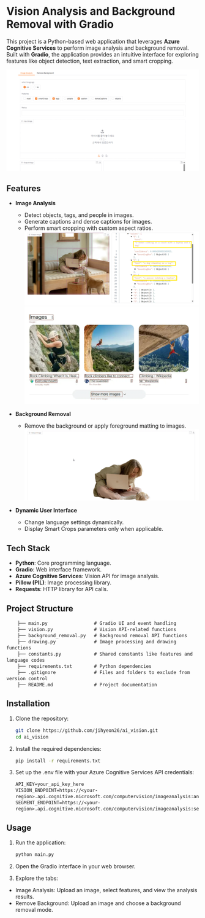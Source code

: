# Vision Analysis and Background Removal with Gradio

This project is a Python-based web application that leverages **Azure Cognitive Services** to perform image analysis and background removal. Built with **Gradio**, the application provides an intuitive interface for exploring features like object detection, text extraction, and smart cropping.

![UI Screenshot](results/result_img.png)<br>

## Features

- **Image Analysis**
  - Detect objects, tags, and people in images.
  - Generate captions and dense captions for images.
  - Perform smart cropping with custom aspect ratios.<br>
  ![UI Screenshot](results/result_img2.png)<br>
  ![UI Screenshot](results/result_read.png)<br>

- **Background Removal**
  - Remove the background or apply foreground matting to images.<br>
 ![UI Screenshot](results/result_bg.png)<br>

- **Dynamic User Interface**
  - Change language settings dynamically.
  - Display Smart Crops parameters only when applicable.

## Tech Stack

- **Python**: Core programming language.
- **Gradio**: Web interface framework.
- **Azure Cognitive Services**: Vision API for image analysis.
- **Pillow (PIL)**: Image processing library.
- **Requests**: HTTP library for API calls.

## Project Structure

```project_directory/
    ├── main.py                 # Gradio UI and event handling
    ├── vision.py               # Vision API-related functions
    ├── background_removal.py   # Background removal API functions
    ├── drawing.py              # Image processing and drawing functions
    ├── constants.py            # Shared constants like features and language codes
    ├── requirements.txt        # Python dependencies
    ├── .gitignore              # Files and folders to exclude from version control
    ├── README.md               # Project documentation
```

## Installation

1. Clone the repository:
    ```bash
    git clone https://github.com/jihyeon26/ai_vision.git
    cd ai_vision
    ```

2. Install the required dependencies:
    ```bash
    pip install -r requirements.txt
    ```

3. Set up the .env file with your Azure Cognitive Services API credentials:
    ```plaintext
    API_KEY=your_api_key_here
    VISION_ENDPOINT=https://<your-region>.api.cognitive.microsoft.com/computervision/imageanalysis:analyze?
    SEGMENT_ENDPOINT=https://<your-region>.api.cognitive.microsoft.com/computervision/imageanalysis:segment?
    ```

## Usage
1. Run the application:
    ```bash
    python main.py
    ```
2. Open the Gradio interface in your web browser.

3. Explore the tabs:
  - Image Analysis: Upload an image, select features, and view the analysis results.
  - Remove Background: Upload an image and choose a background removal mode.
